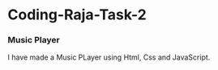 # Coding-Raja-Task-2
<h3>Music Player</h3>
I have made a Music PLayer using Html, Css and JavaScript.
